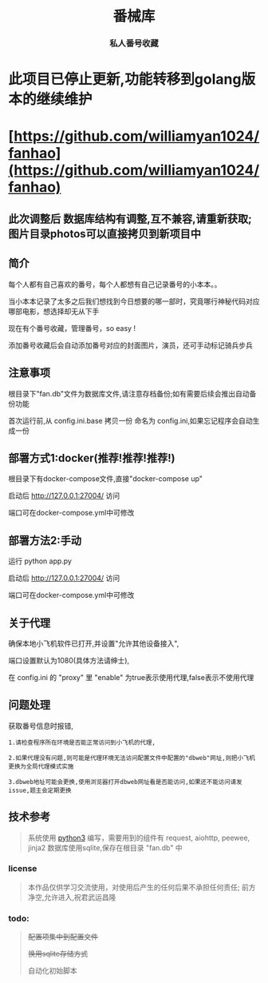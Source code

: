 <p align="center">
	<h1 align="center">番械库</h1>
	<h3 align="center">私人番号收藏</h3>
</p>

# 此项目已停止更新,功能转移到golang版本的继续维护

# [https://github.com/williamyan1024/fanhao](https://github.com/williamyan1024/fanhao)

## 此次调整后 数据库结构有调整,互不兼容,请重新获取; 图片目录photos可以直接拷贝到新项目中

## 简介
每个人都有自己喜欢的番号，每个人都想有自己记录番号的小本本。。

当小本本记录了太多之后我们想找到今日想要的哪一部时，究竟哪行神秘代码对应哪部电影，想选择却无从下手

现在有个番号收藏，管理番号，so easy !

添加番号收藏后会自动添加番号对应的封面图片，演员，还可手动标记骑兵步兵

## 注意事项
根目录下"fan.db"文件为数据库文件,请注意存档备份;如有需要后续会推出自动备份功能

首次运行前,从 config.ini.base 拷贝一份 命名为 config.ini,如果忘记程序会自动生成一份

## 部署方式1:docker(推荐!推荐!推荐!)
根目录下有docker-compose文件,直接"docker-compose up"

启动后 <http://127.0.0.1:27004/> 访问

端口可在docker-compose.yml中可修改


## 部署方法2:手动
运行 python app.py

启动后 <http://127.0.0.1:27004/> 访问

端口可在docker-compose.yml中可修改


## 关于代理
确保本地小飞机软件已打开,并设置"允许其他设备接入",

端口设置默认为1080(具体方法请绅士),

在 config.ini 的 "proxy" 里 "enable" 为true表示使用代理,false表示不使用代理



## 问题处理
 获取番号信息时报错,
```
1.请检查程序所在环境是否能正常访问到小飞机的代理,

2.如果代理没有问题,则可能是代理环境无法访问配置文件中配置的"dbweb"网址,则把小飞机更换为全局代理模式实施

​3.dbweb地址可能会更换,使用浏览器打开dbweb网址看是否能访问,如果还不能访问请发issue,题主会定期更换
```

## 技术参考
> 系统使用 [python3](https://www.python.org/downloads/) 编写，需要用到的组件有 request, aiohttp, peewee, jinja2
数据库使用sqlite,保存在根目录 "fan.db" 中

### license
> 本作品仅供学习交流使用，对使用后产生的任何后果不承担任何责任; 前方净空,允许进入,祝君武运昌隆

### todo:
> ~~配置项集中到配置文件~~
>
> ~~换用sqlite存储方式~~
>
> 自动化初始脚本
